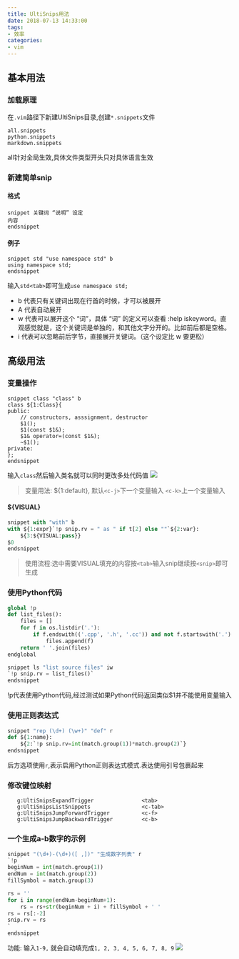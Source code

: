 ```yaml
---
title: UltiSnips用法
date: 2018-07-13 14:33:00
tags: 
- 效率
categories:
- vim
---
```


## 基本用法
### 加载原理

在`.vim`路径下新建UltiSnips目录,创建`*.snippets`文件
```
all.snippets
python.snippets
markdown.snippets
```
all针对全局生效,具体文件类型开头只对具体语言生效

### 新建简单snip
#### 格式
```
snippet 关键词 “说明” 设定
内容
endsnippet
```
#### 例子
```
snippet std "use namespace std" b
using namespace std;
endsnippet
```
输入`std<tab>`即可生成`use namespace std;`

* b 代表只有关键词出现在行首的时候，才可以被展开
* A 代表自动展开
* w 代表可以展开这个 “词”，具体 “词” 的定义可以查看 :help iskeyword。直观感觉就是，这个关键词是单独的，和其他文字分开的。比如前后都是空格。
* i 代表可以忽略前后字节，直接展开关键词。（这个设定比 w 要更松）

## 高级用法
### 变量操作
```
snippet class "class" b
class ${1:Class}{
public:
    // constructors, asssignment, destructor
    $1();
    $1(const $1&);
    $1& operator=(const $1&);
    ~$1();
private:
};
endsnippet
```
输入`class`然后输入类名就可以同时更改多处代码值
![](http://evolution404.gitee.io/markdownimg/006tKfTcly1ft96ykshvig30wo0oo4qp.gif)
> 变量用法: ${1:default}, 默认`<c-j>`下一个变量输入 `<c-k>`上一个变量输入

#### ${VISUAL}
```python
snippet with "with" b
with ${1:expr}`!p snip.rv = " as " if t[2] else ""`${2:var}:
	${3:${VISUAL:pass}}
$0
endsnippet
```

> 使用流程:选中需要VISUAL填充的内容按`<tab>`输入snip继续按`<snip>`即可生成

### 使用Python代码
```python
global !p
def list_files():
    files = []
    for f in os.listdir('.'):
        if f.endswith(('.cpp', '.h', '.cc')) and not f.startswith('.'):
            files.append(f)
    return ' '.join(files)
endglobal

snippet ls "list source files" iw
`!p snip.rv = list_files()`
endsnippet
```
!p代表使用Python代码,经过测试如果Python代码返回类似$1并不能使用变量输入

### 使用正则表达式
```python
snippet "rep (\d+) (\w+)" "def" r
def ${1:name}:
    ${2:`!p snip.rv=int(match.group(1))*match.group(2)`}
endsnippet
```
后方选项使用`r`,表示启用Python正则表达式模式.表达使用引号包裹起来

### 修改键位映射
```
   g:UltiSnipsExpandTrigger               <tab>
   g:UltiSnipsListSnippets                <c-tab>
   g:UltiSnipsJumpForwardTrigger          <c-f>
   g:UltiSnipsJumpBackwardTrigger         <c-b>
```

### 一个生成a-b数字的示例
```python
snippet "(\d+)-(\d+)([ ,])" "生成数字列表" r
`!p
beginNum = int(match.group(1))
endNum = int(match.group(2))
fillSymbol = match.group(3)

rs = ''
for i in range(endNum-beginNum+1):
	rs = rs+str(beginNum + i) + fillSymbol + ' '
rs = rs[:-2]
snip.rv = rs
`
endsnippet
```
功能: 输入`1-9,` 就会自动填充成`1, 2, 3, 4, 5, 6, 7, 8, 9`
![](http://evolution404.gitee.io/markdownimg/006tKfTcly1ft969apz3xg30xs0kc4be.gif)
